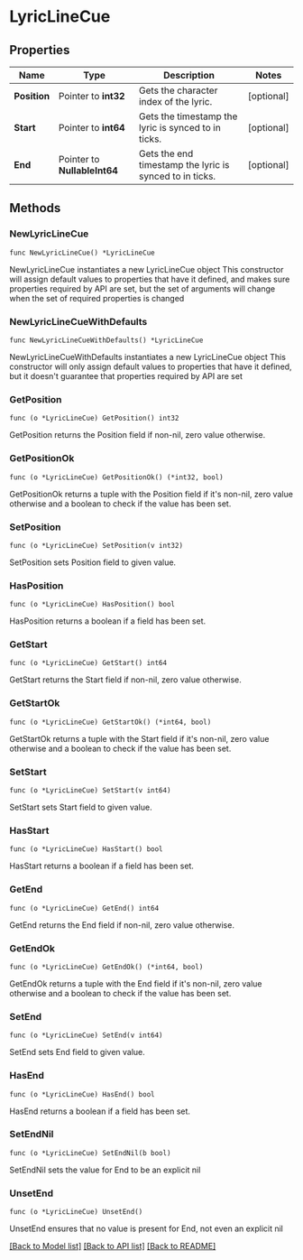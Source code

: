 # LyricLineCue

## Properties

Name | Type | Description | Notes
------------ | ------------- | ------------- | -------------
**Position** | Pointer to **int32** | Gets the character index of the lyric. | [optional] 
**Start** | Pointer to **int64** | Gets the timestamp the lyric is synced to in ticks. | [optional] 
**End** | Pointer to **NullableInt64** | Gets the end timestamp the lyric is synced to in ticks. | [optional] 

## Methods

### NewLyricLineCue

`func NewLyricLineCue() *LyricLineCue`

NewLyricLineCue instantiates a new LyricLineCue object
This constructor will assign default values to properties that have it defined,
and makes sure properties required by API are set, but the set of arguments
will change when the set of required properties is changed

### NewLyricLineCueWithDefaults

`func NewLyricLineCueWithDefaults() *LyricLineCue`

NewLyricLineCueWithDefaults instantiates a new LyricLineCue object
This constructor will only assign default values to properties that have it defined,
but it doesn't guarantee that properties required by API are set

### GetPosition

`func (o *LyricLineCue) GetPosition() int32`

GetPosition returns the Position field if non-nil, zero value otherwise.

### GetPositionOk

`func (o *LyricLineCue) GetPositionOk() (*int32, bool)`

GetPositionOk returns a tuple with the Position field if it's non-nil, zero value otherwise
and a boolean to check if the value has been set.

### SetPosition

`func (o *LyricLineCue) SetPosition(v int32)`

SetPosition sets Position field to given value.

### HasPosition

`func (o *LyricLineCue) HasPosition() bool`

HasPosition returns a boolean if a field has been set.

### GetStart

`func (o *LyricLineCue) GetStart() int64`

GetStart returns the Start field if non-nil, zero value otherwise.

### GetStartOk

`func (o *LyricLineCue) GetStartOk() (*int64, bool)`

GetStartOk returns a tuple with the Start field if it's non-nil, zero value otherwise
and a boolean to check if the value has been set.

### SetStart

`func (o *LyricLineCue) SetStart(v int64)`

SetStart sets Start field to given value.

### HasStart

`func (o *LyricLineCue) HasStart() bool`

HasStart returns a boolean if a field has been set.

### GetEnd

`func (o *LyricLineCue) GetEnd() int64`

GetEnd returns the End field if non-nil, zero value otherwise.

### GetEndOk

`func (o *LyricLineCue) GetEndOk() (*int64, bool)`

GetEndOk returns a tuple with the End field if it's non-nil, zero value otherwise
and a boolean to check if the value has been set.

### SetEnd

`func (o *LyricLineCue) SetEnd(v int64)`

SetEnd sets End field to given value.

### HasEnd

`func (o *LyricLineCue) HasEnd() bool`

HasEnd returns a boolean if a field has been set.

### SetEndNil

`func (o *LyricLineCue) SetEndNil(b bool)`

 SetEndNil sets the value for End to be an explicit nil

### UnsetEnd
`func (o *LyricLineCue) UnsetEnd()`

UnsetEnd ensures that no value is present for End, not even an explicit nil

[[Back to Model list]](../README.md#documentation-for-models) [[Back to API list]](../README.md#documentation-for-api-endpoints) [[Back to README]](../README.md)


